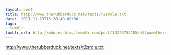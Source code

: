 ```yaml
---
layout: post
title: http://www.therubberduck.net/texts/r2srole.txt
date: '2011-11-23T15:28:40-08:00'
tags:
- tumblr
tumblr_url: http://mburns-blog.tumblr.com/post/13225754205/httpwwwtherubberducknettextsr2sroletxt
---
```

<a href="http://www.therubberduck.net/texts/r2srole.txt">http://www.therubberduck.net/texts/r2srole.txt</a>

